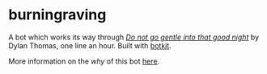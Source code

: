 # burningraving

A bot which works its way through [*Do not go gentle into that good night*][2] by Dylan Thomas, one line an hour. Built with [botkit][1].

More information on the *why* of this bot [here][3].

[1]: https://github.com/prehensile/botkit
[2]: http://www.poets.org/poetsorg/poem/do-not-go-gentle-good-night
[3]: http://prehensile.tumblr.com/post/114348385720/burning-raving

